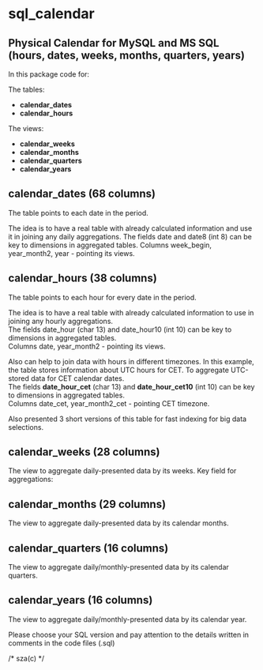 # sql_calendar

## Physical Calendar for MySQL and MS SQL (hours, dates, weeks, months, quarters, years)

In this package code for:

The tables:
- **calendar_dates**
- **calendar_hours**

The views:
- **calendar_weeks**
- **calendar_months**
- **calendar_quarters**
- **calendar_years**

 ## **calendar_dates** (68 columns)  
 The table points to each date in the period.

 The idea is to have a real table with already calculated information and use it in joining any daily aggregations. 
 The fields date and date8 (int 8) can be key to dimensions in aggregated tables. 
 Columns week_begin, year_month2, year - pointing its views. 
 
 
 ## **calendar_hours** (38 columns)  
 The table points to each hour for every date in the period.
 
 The idea is to have a real table with already calculated information to use in joining any hourly aggregations.  
 The fields date_hour (char 13) and date_hour10 (int 10) can be key to dimensions in aggregated tables.  
 Columns date, year_month2 - pointing its views.  
 
 Also can help to join data with hours in different timezones.
 In this example, the table stores information about UTC hours for CET. To aggregate UTC-stored data for CET calendar dates.  
 The fields **date_hour_cet** (char 13) and **date_hour_cet10** (int 10) can be key to dimensions in aggregated tables.   
 Columns date_cet, year_month2_cet - pointing CET timezone.  
 
 Also presented 3 short versions of this table for fast indexing for big data selections.  
 

 ## **calendar_weeks** (28 columns)  
 The view to aggregate daily-presented data by its weeks. 
 Key field for aggregations: 

 ## **calendar_months** (29 columns)  
 The view to aggregate daily-presented data by its calendar months. 

 ## **calendar_quarters** (16 columns)  
 The view to aggregate daily/monthly-presented data by its calendar quarters. 

 ## **calendar_years** (16 columns)  
 The view to aggregate daily/monthly-presented data by its calendar year.


Please choose your SQL version and pay attention to the details written in comments in the code files (.sql)
  
/*
 sza(c)
 */

